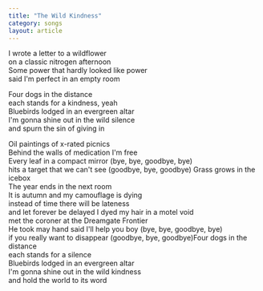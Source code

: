 ```yaml
---
title: "The Wild Kindness"
category: songs
layout: article
---
```


I wrote a letter to a wildflower  
on a classic nitrogen afternoon  
Some power that hardly looked like power  
said I'm perfect in an empty room

Four dogs in the distance  
each stands for a kindness, yeah  
Bluebirds lodged in an evergreen altar  
I'm gonna shine out in the wild silence  
and spurn the sin of giving in

Oil paintings of x-rated picnics  
Behind the walls of medication I'm free  
Every leaf in a compact mirror (bye, bye, goodbye, bye)  
hits a target that we can't see (goodbye, bye, goodbye) Grass grows in the icebox  
The year ends in the next room  
It is autumn and my camouflage is dying  
instead of time there will be lateness  
and let forever be delayed I dyed my hair in a motel void  
met the coroner at the Dreamgate Frontier  
He took may hand said I'll help you boy (bye, bye, goodbye, bye)  
if you really want to disappear (goodbye, bye, goodbye)Four dogs in the distance  
each stands for a silence  
Bluebirds lodged in an evergreen altar  
I'm gonna shine out in the wild kindness  
and hold the world to its word
